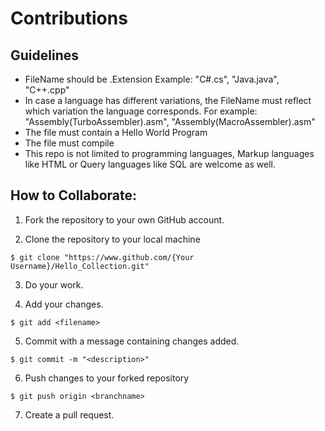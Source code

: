 # Contributions

## Guidelines 

- FileName should be <Language Name>.Extension Example: "C#.cs", "Java.java", "C++.cpp"
- In case a language has different variations, the FileName must reflect which variation the language corresponds. For example: "Assembly(TurboAssembler).asm", "Assembly(MacroAssembler).asm"
- The file must contain a Hello World Program
- The file must compile
- This repo is not limited to programming languages, Markup languages like HTML or Query languages like SQL are welcome as well.

## How to Collaborate:

1. Fork the repository to your own GitHub account.

2. Clone the repository to your local machine
```
$ git clone "https://www.github.com/{Your Username}/Hello_Collection.git"
```
3. Do your work.

4. Add your changes.
```
$ git add <filename>
```
5. Commit with a message containing changes added.

```
$ git commit -m "<description>"
```
6. Push changes to your forked repository
```
$ git push origin <branchname>
```
7. Create a pull request.
